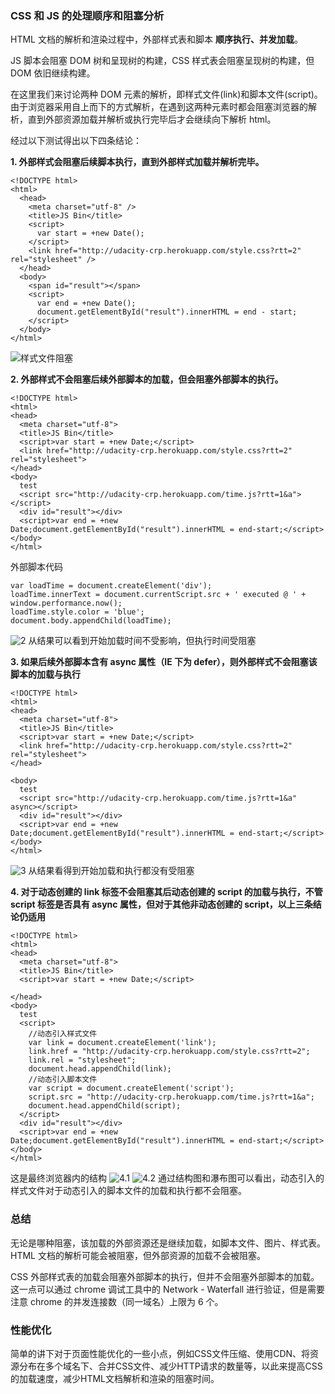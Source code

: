 ### CSS 和 JS 的处理顺序和阻塞分析

HTML 文档的解析和渲染过程中，外部样式表和脚本 **顺序执行、并发加载**。

JS 脚本会阻塞 DOM 树和呈现树的构建，CSS 样式表会阻塞呈现树的构建，但 DOM 依旧继续构建。

在这里我们来讨论两种 DOM 元素的解析，即样式文件(link)和脚本文件(script)。由于浏览器采用自上而下的方式解析，在遇到这两种元素时都会阻塞浏览器的解析，直到外部资源加载并解析或执行完毕后才会继续向下解析 html。

经过以下测试得出以下四条结论：

**1. 外部样式会阻塞后续脚本执行，直到外部样式加载并解析完毕。**

```
<!DOCTYPE html>
<html>
  <head>
    <meta charset="utf-8" />
    <title>JS Bin</title>
    <script>
      var start = +new Date();
    </script>
    <link href="http://udacity-crp.herokuapp.com/style.css?rtt=2" rel="stylesheet" />
  </head>
  <body>
    <span id="result"></span>
    <script>
      var end = +new Date();
      document.getElementById("result").innerHTML = end - start;
    </script>
  </body>
</html>
```

![样式文件阻塞](https://images0.cnblogs.com/blog/412020/201409/201357415969516.jpg)

**2. 外部样式不会阻塞后续外部脚本的加载，但会阻塞外部脚本的执行。**

```
<!DOCTYPE html>
<html>
<head>
  <meta charset="utf-8">
  <title>JS Bin</title>
  <script>var start = +new Date;</script>
  <link href="http://udacity-crp.herokuapp.com/style.css?rtt=2" rel="stylesheet">
</head>
<body>
  test
  <script src="http://udacity-crp.herokuapp.com/time.js?rtt=1&a"></script>
  <div id="result"></div>
  <script>var end = +new Date;document.getElementById("result").innerHTML = end-start;</script>
</body>
</html>
```

外部脚本代码

```
var loadTime = document.createElement('div');
loadTime.innerText = document.currentScript.src + ' executed @ ' + window.performance.now();
loadTime.style.color = 'blue';
document.body.appendChild(loadTime);
```

![2](https://images0.cnblogs.com/blog/412020/201409/201407227214213.jpg)
从结果可以看到开始加载时间不受影响，但执行时间受阻塞

**3. 如果后续外部脚本含有 async 属性（IE 下为 defer），则外部样式不会阻塞该脚本的加载与执行**

```
<!DOCTYPE html>
<html>
<head>
  <meta charset="utf-8">
  <title>JS Bin</title>
  <script>var start = +new Date;</script>
  <link href="http://udacity-crp.herokuapp.com/style.css?rtt=2" rel="stylesheet">
</head>

<body>
  test
  <script src="http://udacity-crp.herokuapp.com/time.js?rtt=1&a" async></script>
  <div id="result"></div>
  <script>var end = +new Date;document.getElementById("result").innerHTML = end-start;</script>
</body>
</html>
```

![3](https://images0.cnblogs.com/blog/412020/201409/201417036284209.jpg)
从结果看得到开始加载和执行都没有受阻塞

**4. 对于动态创建的 link 标签不会阻塞其后动态创建的 script 的加载与执行，不管 script 标签是否具有 async 属性，但对于其他非动态创建的 script，以上三条结论仍适用**

```
<!DOCTYPE html>
<html>
<head>
  <meta charset="utf-8">
  <title>JS Bin</title>
  <script>var start = +new Date;</script>

</head>
<body>
  test
  <script>
    //动态引入样式文件
    var link = document.createElement('link');
    link.href = "http://udacity-crp.herokuapp.com/style.css?rtt=2";
    link.rel = "stylesheet";
    document.head.appendChild(link);
    //动态引入脚本文件
    var script = document.createElement('script');
    script.src = "http://udacity-crp.herokuapp.com/time.js?rtt=1&a";
    document.head.appendChild(script);
  </script>
  <div id="result"></div>
  <script>var end = +new Date;document.getElementById("result").innerHTML = end-start;</script>
</body>
</html>
```

这是最终浏览器内的结构
![4.1](https://images0.cnblogs.com/blog/412020/201409/201427440654419.jpg)
![4.2](https://images0.cnblogs.com/blog/412020/201409/201429598156546.jpg)
通过结构图和瀑布图可以看出，动态引入的样式文件对于动态引入的脚本文件的加载和执行都不会阻塞。

### 总结

无论是哪种阻塞，该加载的外部资源还是继续加载，如脚本文件、图片、样式表。HTML 文档的解析可能会被阻塞，但外部资源的加载不会被阻塞。

CSS 外部样式表的加载会阻塞外部脚本的执行，但并不会阻塞外部脚本的加载。这一点可以通过 chrome 调试工具中的 Network - Waterfall 进行验证，但是需要注意 chrome 的并发连接数（同一域名）上限为 6 个。

### 性能优化
简单的讲下对于页面性能优化的一些小点，例如CSS文件压缩、使用CDN、将资源分布在多个域名下、合并CSS文件、减少HTTP请求的数量等，以此来提高CSS的加载速度，减少HTML文档解析和渲染的阻塞时间。